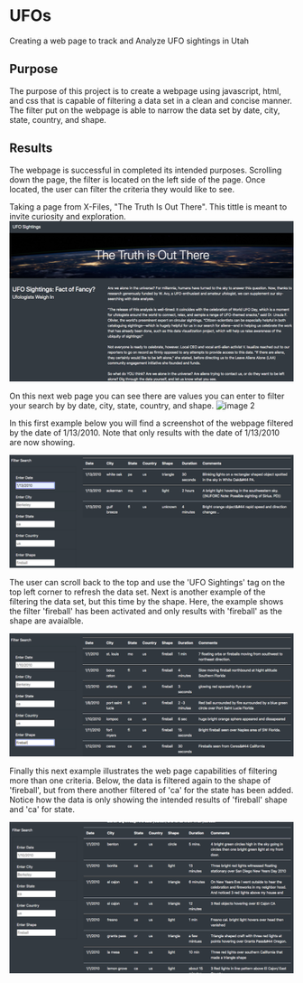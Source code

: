 # UFOs
Creating a web page to track and Analyze UFO sightings in Utah

## Purpose
The purpose of this project is to create a webpage using javascript, html, and css that is capable of filtering a data set in a clean and concise manner. The filter put on the webpage is able to narrow the data set by date, city, state, country, and shape.

## Results
The webpage is successful in completed its intended purposes. Scrolling down the page, the filter is located on the left side of the page. Once located, the user can filter the criteria they would like to see.

Taking a page from X-Files, "The Truth Is Out There". This tittle is meant to invite curiosity and exploration. 
![image](https://github.com/Solrys/UFOs/blob/main/Images/107136875-f72c9800-68bb-11eb-8c9b-71a47742557d.png)

On this next web page you can see there are values you can enter to filter your search by by date, city, state, country, and shape.
![image 2]((https://github.com/Solrys/UFOs/blob/main/Images/107136877-f98ef200-68bb-11eb-9311-cf8bd5862b7e.png))

In this first example below you will find a screenshot of the webpage filtered by the date of 1/13/2010. Note that only results with the date of 1/13/2010 are now showing.

![1.13.2010](https://github.com/Solrys/UFOs/blob/main/Images/107136878-fc89e280-68bb-11eb-998a-8084939f62d0.png)

The user can scroll back to the top and use the 'UFO Sightings' tag on the top left corner to refresh the data set.
Next is another example of the filtering the data set, but this time by the shape. Here, the example shows the filter 'fireball' has been activated and only results with 'fireball' as the shape are avaialble.

![fireball](https://github.com/Solrys/UFOs/blob/main/Images/107136880-fe53a600-68bb-11eb-9aaf-1aa5fac865a3.png)

Finally this next example illustrates the web page capabilities of filtering more than one criteria. Below, the data is filtered again to the shape of 'fireball', but from there another filtered of 'ca' for the state has been added. Notice how the data is only showing the intended results of 'fireball' shape and 'ca' for state.

![fireball and state](https://github.com/Solrys/UFOs/blob/main/Images/107136877-f98ef200-68bb-11eb-9311-cf8bd5862b7e.png)
